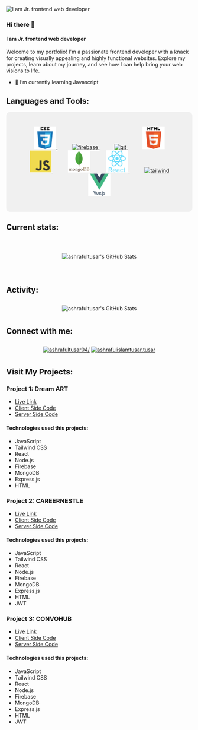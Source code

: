![I am Jr. frontend web developer](https://i.ibb.co/z6wTH34/github-header-image-2.png)

### Hi there 👋
#### I am Jr. frontend web developer

Welcome to my portfolio! I'm a passionate frontend developer with a knack for creating visually appealing and highly functional websites. Explore my projects, learn about my journey, and see how I can help bring your web visions to life.

- 🌱 I’m currently learning Javascript

<h2 align="left">Languages and Tools:</h2>

<p align="center" style="padding: 40px; background-color: #f0f0f0; border-radius: 10px;">
  <a href="https://www.w3schools.com/css/" target="_blank" rel="noreferrer" style="margin: 20px;"> 
    <img src="https://raw.githubusercontent.com/devicons/devicon/master/icons/css3/css3-original-wordmark.svg" alt="css3" width="60" height="60"/> 
  </a>
  <a href="https://firebase.google.com/" target="_blank" rel="noreferrer" style="margin: 20px;"> 
    <img src="https://www.vectorlogo.zone/logos/firebase/firebase-icon.svg" alt="firebase" width="60" height="60"/> 
  </a>
  <a href="https://git-scm.com/" target="_blank" rel="noreferrer" style="margin: 20px;"> 
    <img src="https://www.vectorlogo.zone/logos/git-scm/git-scm-icon.svg" alt="git" width="60" height="60"/> 
  </a>
  <a href="https://www.w3.org/html/" target="_blank" rel="noreferrer" style="margin: 20px;"> 
    <img src="https://raw.githubusercontent.com/devicons/devicon/master/icons/html5/html5-original-wordmark.svg" alt="html5" width="60" height="60"/> 
  </a>
  <a href="https://developer.mozilla.org/en-US/docs/Web/JavaScript" target="_blank" rel="noreferrer" style="margin: 20px;"> 
    <img src="https://raw.githubusercontent.com/devicons/devicon/master/icons/javascript/javascript-original.svg" alt="javascript" width="60" height="60"/> 
  </a>
  <a href="https://www.mongodb.com/" target="_blank" rel="noreferrer" style="margin: 20px;"> 
    <img src="https://raw.githubusercontent.com/devicons/devicon/master/icons/mongodb/mongodb-original-wordmark.svg" alt="mongodb" width="60" height="60"/> 
  </a>
  <a href="https://reactjs.org/" target="_blank" rel="noreferrer" style="margin: 20px;"> 
    <img src="https://raw.githubusercontent.com/devicons/devicon/master/icons/react/react-original-wordmark.svg" alt="react" width="60" height="60"/> 
  </a>
  <a href="https://tailwindcss.com/" target="_blank" rel="noreferrer" style="margin: 20px;"> 
    <img src="https://www.vectorlogo.zone/logos/tailwindcss/tailwindcss-icon.svg" alt="tailwind" width="60" height="60"/> 
  </a>
  <a href="https://vuejs.org/" target="_blank" rel="noreferrer" style="margin: 20px;"> 
    <img src="https://raw.githubusercontent.com/devicons/devicon/master/icons/vuejs/vuejs-original-wordmark.svg" alt="vuejs" width="60" height="60"/> 
  </a>
</p>



<h2>Current stats: </h2>
<p align="center" style="padding: 40px;">
  <img src="https://github-readme-streak-stats.herokuapp.com/?user=ashrafultusar&theme=dark&hide_border=true" alt="ashrafultusar's GitHub Stats" />
</p>

<h2>Activity:</h2>
<p align="center" style="padding: 10px;">
  <img align="center" src="https://github-readme-stats.vercel.app/api/top-langs/?username=ashrafultusar&theme=dark&show_icons=true&hide_border=true&layout=compact" alt="ashrafultusar's GitHub Stats" />
</p>

<h2 align="left">Connect with me:</h2>
<p align="center" style="padding: 10px;">
  <a href="https://linkedin.com/in/ashrafultusar04/" target="blank"><img align="center" src="https://raw.githubusercontent.com/rahuldkjain/github-profile-readme-generator/master/src/images/icons/Social/linked-in-alt.svg" alt="ashrafultusar04/" height="30" width="40" /></a>
  <a href="https://fb.com/ashrafulislamtusar.tusar" target="blank"><img align="center" src="https://raw.githubusercontent.com/rahuldkjain/github-profile-readme-generator/master/src/images/icons/Social/facebook.svg" alt="ashrafulislamtusar.tusar" height="30" width="40" /></a>
</p>

<h2>Visit My Projects:</h2>

<h3>Project 1: Dream ART</h3>
<ul>
  
  <li><a href="https://art-and-craft-authentaction.web.app/home" target="_blank">Live Link</a></li>
  <li><a href="https://github.com/ashrafultusar/assignment-10-clint-code" target="_blank">Client Side Code</a></li>
  <li><a href="https://github.com/ashrafultusar/assignment-10-server-code" target="_blank">Server Side Code</a></li>
</ul>
<h4>Technologies used this projects:</h4>
<ul>
    <li>JavaScript</li>
    <li>Tailwind CSS</li>
    <li> React</li>
    <li> Node.js</li>
    <li> Firebase</li>
    <li>MongoDB</li>
    <li>Express.js</li>
    <li>HTML</li>
</ul>

<h3>Project 2: CAREERNESTLE</h3>
<ul>
  <li><a href="https://careernestel.web.app/" target="_blank">Live Link</a></li>
  <li><a href="https://github.com/ashrafultusar/assignment-11-clint-code?tab=readme-ov-file" target="_blank">Client Side Code</a></li>
  <li><a href="https://github.com/ashrafultusar/assignment-11-server-code" target="_blank">Server Side Code</a></li>
</ul>
<h4>Technologies used this projects:</h4>
<ul>
    <li>JavaScript</li>
    <li>Tailwind CSS</li>
    <li> React</li>
    <li> Node.js</li>
    <li> Firebase</li>
    <li>MongoDB</li>
    <li>Express.js</li>
    <li>HTML</li>
    <li>JWT</li>
</ul>


<h3>Project 3: CONVOHUB</h3>
<ul>
  <li><a href="https://assignment-12-8db85.web.app/" target="_blank">Live Link</a></li>
  <li><a href="https://github.com/ashrafultusar/assignment-12-clint-code?tab=readme-ov-file" target="_blank">Client Side Code</a></li>
  <li><a href="https://github.com/ashrafultusar/assignment-12-server-code" target="_blank">Server Side Code</a></li>
</ul>

<h4>Technologies used this projects:</h4>
<ul>
    <li>JavaScript</li>
    <li>Tailwind CSS</li>
    <li> React</li>
    <li> Node.js</li>
    <li> Firebase</li>
    <li>MongoDB</li>
    <li>Express.js</li>
    <li>HTML</li>
    <li>JWT</li>
</ul>
